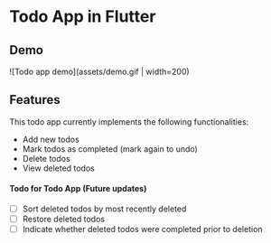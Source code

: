 # Todo App in Flutter

## Demo
![Todo app demo](assets/demo.gif | width=200)

## Features
This todo app currently implements the following functionalities:
- Add new todos
- Mark todos as completed (mark again to undo)
- Delete todos
- View deleted todos

#### Todo for Todo App (Future updates)
- [ ] Sort deleted todos by most recently deleted
- [ ] Restore deleted todos
- [ ] Indicate whether deleted todos were completed prior to deletion
